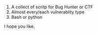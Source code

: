 1. A collect of scritp for Bug Hunter or CTF
2. Almost every/each vulnerablity type
3. Bash or python

I hope you like.